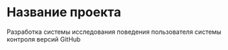 # Название проекта
Разработка системы исследования поведения пользователя системы контроля версий GitHub
